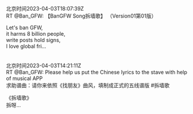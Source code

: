 北京时间2023-04-03T18:07:39Z<br>RT @Ban_GFW: 【BanGFW Song拆墙歌】 （Version01第01版） 
 
Let's  ban GFW,  
it harms 8 billion people,  
write posts hold signs,  
I love global fri…<br><br><br>北京时间2023-04-03T14:21:11Z<br>RT @Ban_GFW: Please help us put the Chinese lyrics to the stave with help of musical APP  
求助谱曲：请你来依照《找朋友》曲风，填制成正式的五线谱版  #拆墙歌 

《拆墙歌》   
拆呀…<br><br><br>